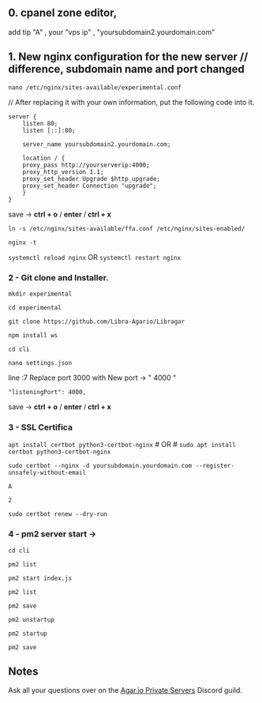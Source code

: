 ## 0. cpanel zone editor,

add tip "A" , your "vps ip" , "yoursubdomain2.yourdomain.com"
 
## 1. New nginx configuration for the new server // difference, subdomain name and port changed

`nano /etc/nginx/sites-available/experimental.conf` 

// After replacing it with your own information, put the following code into it.

	server {
		listen 80;
		listen [::]:80;

		server_name yoursubdomain2.yourdomain.com;

		location / {
		proxy_pass http://yourserverip:4000;
		proxy_http_version 1.1;
		proxy_set_header Upgrade $http_upgrade;
		proxy_set_header Connection "upgrade";
		}
	}


save -> <b>ctrl + o</b> / <b>enter</b> /<b> ctrl + x</b>

`ln -s /etc/nginx/sites-available/ffa.conf /etc/nginx/sites-enabled/`

`nginx -t`

`systemctl reload nginx` OR `systemctl restart nginx` 


### 2 - Git clone and Installer.

`mkdir experimental`

`cd experimental`

`git clone https://github.com/Libra-Agario/Libragar`

`npm install ws`

`cd cli`

`nano settings.json`


line :7 Replace port 3000 with New port -> " 4000 " 


    "listeningPort": 4000,


save -> <b>ctrl + o</b> / <b>enter</b> /<b> ctrl + x</b>


### 3 - SSL Certifica


`apt install certbot python3-certbot-nginx` # OR # `sudo apt install certbot python3-certbot-nginx`

`sudo certbot --nginx -d yoursubdomain.yourdomain.com --register-unsafely-without-email`

`A`

`2`

`sudo certbot renew --dry-run`


### 4 - pm2 server start -> 

`cd cli`

`pm2 list`

`pm2 start index.js`

`pm2 list`

`pm2 save`



`pm2 unstartup` 

`pm2 startup`

`pm2 save`



 ## Notes
 
 Ask all your questions over on the [Agar.io Private Servers](https://discord.gg/66X2ESb) Discord guild.
